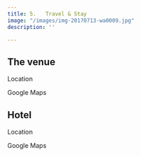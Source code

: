 ```yaml
---
title: 5.   Travel & Stay
image: "/images/img-20170713-wa0009.jpg"
description: ''

---
```

## The venue

Location

Google Maps

## Hotel

Location

Google Maps